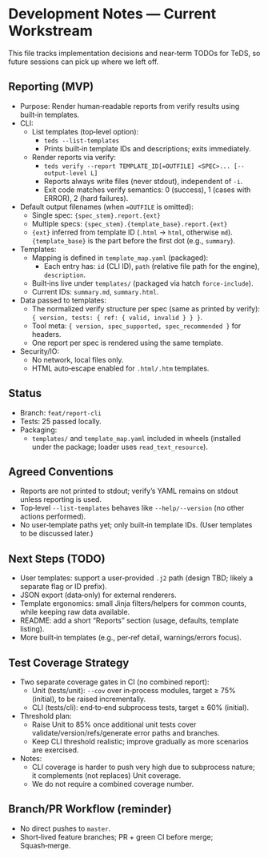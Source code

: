 # Development Notes — Current Workstream

This file tracks implementation decisions and near‑term TODOs for TeDS, so future sessions can pick up where we left off.

## Reporting (MVP)

- Purpose: Render human‑readable reports from verify results using built‑in templates.
- CLI:
  - List templates (top‑level option):
    - `teds --list-templates`
    - Prints built‑in template IDs and descriptions; exits immediately.
  - Render reports via verify:
    - `teds verify --report TEMPLATE_ID[=OUTFILE] <SPEC>... [--output-level L]`
    - Reports always write files (never stdout), independent of `-i`.
    - Exit code matches verify semantics: 0 (success), 1 (cases with ERROR), 2 (hard failures).
- Default output filenames (when `=OUTFILE` is omitted):
  - Single spec: `{spec_stem}.report.{ext}`
  - Multiple specs: `{spec_stem}.{template_base}.report.{ext}`
  - `{ext}` inferred from template ID (`.html` → `html`, otherwise `md`). `{template_base}` is the part before the first dot (e.g., `summary`).
- Templates:
  - Mapping is defined in `template_map.yaml` (packaged):
    - Each entry has: `id` (CLI ID), `path` (relative file path for the engine), `description`.
  - Built‑ins live under `templates/` (packaged via hatch `force-include`).
  - Current IDs: `summary.md`, `summary.html`.
- Data passed to templates:
  - The normalized verify structure per spec (same as printed by verify): `{ version, tests: { ref: { valid, invalid } } }`.
  - Tool meta: `{ version, spec_supported, spec_recommended }` for headers.
  - One report per spec is rendered using the same template.
- Security/IO:
  - No network, local files only.
  - HTML auto‑escape enabled for `.html/.htm` templates.

## Status

- Branch: `feat/report-cli`
- Tests: 25 passed locally.
- Packaging:
  - `templates/` and `template_map.yaml` included in wheels (installed under the package; loader uses `read_text_resource`).

## Agreed Conventions

- Reports are not printed to stdout; verify’s YAML remains on stdout unless reporting is used.
- Top‑level `--list-templates` behaves like `--help/--version` (no other actions performed).
- No user‑template paths yet; only built‑in template IDs. (User templates to be discussed later.)

## Next Steps (TODO)

- User templates: support a user‑provided `.j2` path (design TBD; likely a separate flag or ID prefix).
- JSON export (data‑only) for external renderers.
- Template ergonomics: small Jinja filters/helpers for common counts, while keeping raw data available.
- README: add a short “Reports” section (usage, defaults, template listing).
- More built‑in templates (e.g., per‑ref detail, warnings/errors focus).

## Test Coverage Strategy

- Two separate coverage gates in CI (no combined report):
  - Unit (tests/unit): `--cov` over in‑process modules, target ≥ 75% (initial), to be raised incrementally.
  - CLI (tests/cli): end‑to‑end subprocess tests, target ≥ 60% (initial).
- Threshold plan:
  - Raise Unit to 85% once additional unit tests cover validate/version/refs/generate error paths and branches.
  - Keep CLI threshold realistic; improve gradually as more scenarios are exercised.
- Notes:
  - CLI coverage is harder to push very high due to subprocess nature; it complements (not replaces) Unit coverage.
  - We do not require a combined coverage number.

## Branch/PR Workflow (reminder)

- No direct pushes to `master`.
- Short‑lived feature branches; PR + green CI before merge; Squash‑merge.
